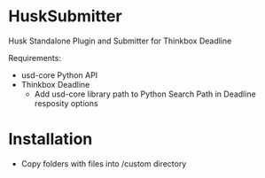# HuskSubmitter
Husk Standalone Plugin and Submitter for Thinkbox Deadline

Requirements:
- usd-core Python API
- Thinkbox Deadline
  - Add usd-core library path to Python Search Path in Deadline resposity options 


# Installation
- Copy folders with files into <Deadline Repository>/custom directory
  
  

